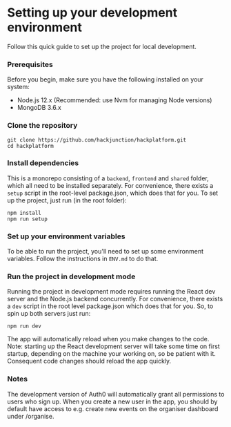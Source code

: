 # Setting up your development environment

Follow this quick guide to set up the project for local development. 

### Prerequisites

Before you begin, make sure you have the following installed on your system:

- Node.js 12.x (Recommended: use Nvm for managing Node versions)
- MongoDB 3.6.x

### Clone the repository

```
git clone https://github.com/hackjunction/hackplatform.git
cd hackplatform
```

### Install dependencies 

This is a monorepo consisting of a `backend`, `frontend` and `shared` folder, which all need to be installed separately. For convenience, there exists a `setup` script in the root-level package.json, which does that for you. To set up the project, just run (in the root folder):

```
npm install
npm run setup
```

### Set up your environment variables

To be able to run the project, you'll need to set up some environment variables. Follow the instructions in `ENV.md` to do that. 

### Run the project in development mode

Running the project in development mode requires running the React dev server and the Node.js backend concurrently. For convenience, there exists a `dev` script in the root level package.json which does that for you. So, to spin up both servers just run:

`npm run dev`

The app will automatically reload when you make changes to the code. Note: starting up the React development server will take some time on first startup, depending on the machine your working on, so be patient with it. Consequent code changes should reload the app quickly.

### Notes

The development version of Auth0 will automatically grant all permissions to users who sign up. When you create a new user in the app, you should by default have access to e.g. create new events on the organiser dashboard under /organise.